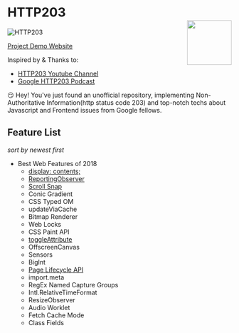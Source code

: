 # HTTP203 <img style="float:right;width:100px;padding-top:35px" src="https://img.shields.io/npm/l/vux.svg?style=flat-square" alt="">

![HTTP203](https://i.ytimg.com/vi/PgESLlNCv94/mqdefault.jpg "HTTP203")

[Project Demo Website](https://project.alan-zhufengxu.com/http203)

Inspired by & Thanks to:
- [HTTP203 Youtube Channel](https://www.youtube.com/playlist?list=PLNYkxOF6rcIAKIQFsNbV0JDws_G_bnNo9)
- [Google HTTP203 Podcast](https://developers.google.com/web/shows/http203/podcast/)

:smirk: Hey! You've just found an unofficial repository, implementing Non-Authoritative Information(http status code 203) and top-notch techs about Javascript and Frontend issues from Google fellows.

## Feature List
*sort by newest first*
- Best Web Features of 2018
    - [display: contents;](https://project.alan-zhufengxu.com/http203/display-contents.html)
    - [ReportingObserver](https://project.alan-zhufengxu.com/http203/reporting-observer.html)
    - [Scroll Snap](https://project.alan-zhufengxu.com/http203/scroll-snap.html)
    - Conic Gradient
    - CSS Typed OM
    - updateViaCache
    - Bitmap Renderer
    - Web Locks
    - CSS Paint API
    - [toggleAttribute](https://project.alan-zhufengxu.com/http203/toggle-attribute.html)
    - OffscreenCanvas
    - Sensors
    - BigInt
    - [Page Lifecycle API](https://project.alan-zhufengxu.com/http203/page-lifecycle.html)
    - import.meta
    - RegEx Named Capture Groups
    - Intl.RelativeTimeFormat
    - ResizeObserver
    - Audio Worklet
    - Fetch Cache Mode
    - Class Fields
    